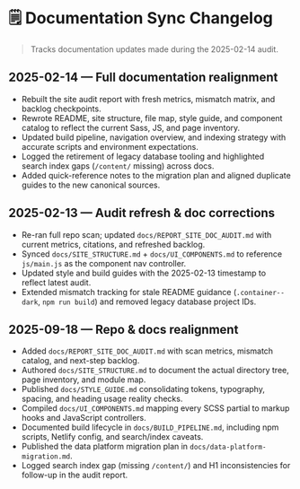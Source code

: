 # 🗒️ Documentation Sync Changelog

> Tracks documentation updates made during the 2025-02-14 audit.

## 2025-02-14 — Full documentation realignment

- Rebuilt the site audit report with fresh metrics, mismatch matrix, and backlog checkpoints.
- Rewrote README, site structure, file map, style guide, and component catalog to reflect the current Sass, JS, and page inventory.
- Updated build pipeline, navigation overview, and indexing strategy with accurate scripts and environment expectations.
- Logged the retirement of legacy database tooling and highlighted search index gaps (`/content/` missing) across docs.
- Added quick-reference notes to the migration plan and aligned duplicate guides to the new canonical sources.

## 2025-02-13 — Audit refresh & doc corrections

- Re-ran full repo scan; updated `docs/REPORT_SITE_DOC_AUDIT.md` with current metrics, citations, and refreshed backlog.
- Synced `docs/SITE_STRUCTURE.md` + `docs/UI_COMPONENTS.md` to reference `js/main.js` as the component nav controller.
- Updated style and build guides with the 2025-02-13 timestamp to reflect latest audit.
- Extended mismatch tracking for stale README guidance (`.container--dark`, `npm run build`) and removed legacy database project IDs.

## 2025-09-18 — Repo & docs realignment

- Added `docs/REPORT_SITE_DOC_AUDIT.md` with scan metrics, mismatch catalog, and next-step backlog.
- Authored `docs/SITE_STRUCTURE.md` to document the actual directory tree, page inventory, and module map.
- Published `docs/STYLE_GUIDE.md` consolidating tokens, typography, spacing, and heading usage reality checks.
- Compiled `docs/UI_COMPONENTS.md` mapping every SCSS partial to markup hooks and JavaScript controllers.
- Documented build lifecycle in `docs/BUILD_PIPELINE.md`, including npm scripts, Netlify config, and search/index caveats.
- Published the data platform migration plan in `docs/data-platform-migration.md`.
- Logged search index gap (missing `/content/`) and H1 inconsistencies for follow-up in the audit report.
